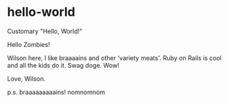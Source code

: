 hello-world
===========

Customary "Hello, World!"

Hello Zombies!

Wilson here, I like braaaains and  other 'variety meats'.
Ruby on Rails is cool and all the kids do it. Swag doge. Wow!

Love, Wilson.

p.s. braaaaaaaaains! nomnomnom

